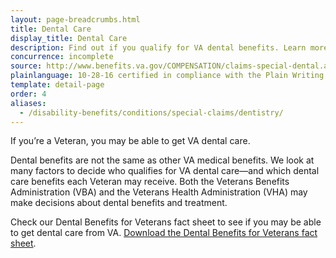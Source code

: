 ```yaml
---
layout: page-breadcrumbs.html
title: Dental Care
display_title: Dental Care
description: Find out if you qualify for VA dental benefits. Learn more about this disability benefit from the VA dental benefits fact sheet.
concurrence: incomplete
source: http://www.benefits.va.gov/COMPENSATION/claims-special-dental.asp
plainlanguage: 10-28-16 certified in compliance with the Plain Writing Act
template: detail-page
order: 4
aliases:
  - /disability-benefits/conditions/special-claims/dentistry/
---
```


<div class="va-introtext">

If you’re a Veteran, you may be able to get VA dental care.

</div>

Dental benefits are not the same as other VA medical benefits. We look at many factors to decide who qualifies for VA dental care—and which dental care benefits each Veteran may receive. Both the Veterans Benefits Administration (VBA) and the Veterans Health Administration (VHA) may make decisions about dental benefits and treatment.

Check our Dental Benefits for Veterans fact sheet to see if you may be able to get dental care from VA. [Download the Dental Benefits for Veterans fact sheet](https://www.va.gov/healthbenefits/resources/publications/IB10-442_dental_benefits_for_veterans_2_14.pdf).


